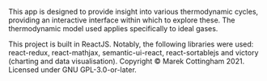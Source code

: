 This app is designed to provide insight into various thermodynamic cycles, providing an interactive interface within which to explore these. The thermodynamic model used applies specifically to ideal gases.

This project is built in ReactJS. Notably, the following libraries were used: react-redux, react-mathjax, semantic-ui-react, react-sortablejs and victory (charting and data visualisation).
Copyright © Marek Cottingham 2021.
Licensed under GNU GPL-3.0-or-later.